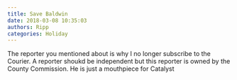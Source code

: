 ```yaml
---
title: Save Baldwin
date: 2018-03-08 10:35:03
authors: Ripp
categories: Holiday
---
```


 The reporter you mentioned about is why I no longer subscribe to the Courier.  A reporter shoukd be independent but this reporter is owned by the County Commission.   He is just a mouthpiece for Catalyst